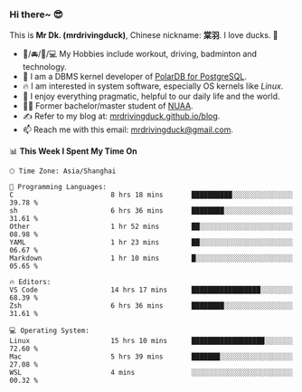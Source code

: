 ### Hi there~ 😎

This is **Mr Dk. (mrdrivingduck)**, Chinese nickname: **棠羽**. I love ducks. 🦆

- 💪/🚘/🏸/💻 My Hobbies include workout, driving, badminton and technology.
- 🍊 I am a DBMS kernel developer of [PolarDB for PostgreSQL](https://github.com/ApsaraDB/PolarDB-for-PostgreSQL).
- 🔥 I am interested in system software, especially OS kernels like *Linux*.
- 🔧 I enjoy everything pragmatic, helpful to our daily life and the world.
- 👨‍🎓 Former bachelor/master student of [NUAA](https://en.wikipedia.org/wiki/Nanjing_University_of_Aeronautics_and_Astronautics).
- ✍ Refer to my blog at: [mrdrivingduck.github.io/blog](https://mrdrivingduck.github.io/blog/).
- 📫 Reach me with this email: [mrdrivingduck@gmail.com](mailto:mrdrivingduck@gmail.com).

<!--START_SECTION:waka-->
📊 **This Week I Spent My Time On** 

```text
🕑︎ Time Zone: Asia/Shanghai

💬 Programming Languages: 
C                        8 hrs 18 mins       ██████████░░░░░░░░░░░░░░░   39.78 % 
sh                       6 hrs 36 mins       ████████░░░░░░░░░░░░░░░░░   31.61 % 
Other                    1 hr 52 mins        ██░░░░░░░░░░░░░░░░░░░░░░░   08.98 % 
YAML                     1 hr 23 mins        ██░░░░░░░░░░░░░░░░░░░░░░░   06.67 % 
Markdown                 1 hr 10 mins        █░░░░░░░░░░░░░░░░░░░░░░░░   05.65 % 

🔥 Editors: 
VS Code                  14 hrs 17 mins      █████████████████░░░░░░░░   68.39 % 
Zsh                      6 hrs 36 mins       ████████░░░░░░░░░░░░░░░░░   31.61 % 

💻 Operating System: 
Linux                    15 hrs 10 mins      ██████████████████░░░░░░░   72.60 % 
Mac                      5 hrs 39 mins       ███████░░░░░░░░░░░░░░░░░░   27.08 % 
WSL                      4 mins              ░░░░░░░░░░░░░░░░░░░░░░░░░   00.32 % 
```


<!--END_SECTION:waka-->

<!-- ![Mr Dk.'s GitHub Stats](https://github-readme-stats.vercel.app/api?username=mrdrivingduck&count_private&show_icons=true&theme=buefy) -->

<!-- ![Most Used Languages](https://github-readme-stats.vercel.app/api/top-langs/?username=mrdrivingduck&exclude_repo=mips32-CPU,snort-tcp-socket&theme=buefy&layout=compact&langs_count=10) -->


<!--
**mrdrivingduck/mrdrivingduck** is a ✨ _special_ ✨ repository because its `README.md` (this file) appears on your GitHub profile.

Here are some ideas to get you started:

- 🔭 I’m currently working on ...
- 🌱 I’m currently learning ...
- 👯 I’m looking to collaborate on ...
- 🤔 I’m looking for help with ...
- 💬 Ask me about ...
- 📫 How to reach me: ...
- 😄 Pronouns: ...
- ⚡ Fun fact: ...
-->
